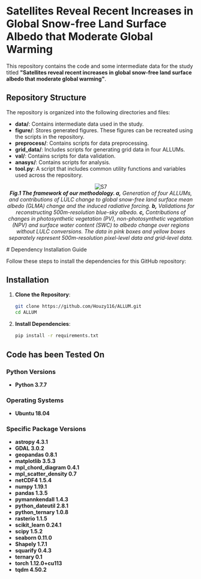 # Satellites Reveal Recent Increases in Global Snow-free Land Surface Albedo that Moderate Global Warming

This repository contains the code and some intermediate data for the study titled **"Satellites reveal recent increases in global snow-free land surface albedo that moderate global warming"**. 

## Repository Structure

The repository is organized into the following directories and files:

- **data/**: Contains intermediate data used in the study.
- **figure/**: Stores generated figures. These figures can be recreated using the scripts in the repository.
- **preprocess/**: Contains scripts for data preprocessing.
- **grid_data/**: Includes scripts for generating grid data in four ALLUMs.
- **val/**: Contains scripts for data validation.
- **anasys/**: Contains scripts for analysis.
- **tool.py**: A script that includes common utility functions and variables used across the repository.



<p align="center">
  <img src=![image](https://github.com/Houzy116/ALLUM/blob/master/figure/S1.png) alt="S7" width="600">
   <br>
  <em><strong>Fig.1 The framework of our methodology. a,</strong> Generation of four ALLUMs, and contributions of LULC change to global snow-free land surface mean albedo (GLMA) change and the induced radiative forcing. <strong>b,</strong> Validations for reconstructing 500m-resolution blue-sky albedo. <strong>c,</strong> Contributions of changes in photosynthetic vegetation (PV), non-photosynthetic vegetation (NPV) and surface water content (SWC) to albedo change over regions without LULC conversions. The data in pink boxes and yellow boxes separately represent 500m-resolution pixel-level data and grid-level data.</em>
</p>
# Dependency Installation Guide

Follow these steps to install the dependencies for this GitHub repository:


## Installation

1. **Clone the Repository**:

   ```bash
   git clone https://github.com/Houzy116/ALLUM.git
   cd ALLUM
   
2. **Install Dependencies**:
   ```bash
   pip install -r requirements.txt
   
##  Code has been Tested On

### Python Versions
- **Python 3.7.7**

### Operating Systems
- **Ubuntu 18.04**

### Specific Package Versions
- **astropy 4.3.1**
- **GDAL 3.0.2**
- **geopandas 0.8.1**
- **matplotlib 3.5.3**
- **mpl_chord_diagram 0.4.1**
- **mpl_scatter_density 0.7**
- **netCDF4 1.5.4**
- **numpy 1.19.1**
- **pandas 1.3.5**
- **pymannkendall 1.4.3**
- **python_dateutil 2.8.1**
- **python_ternary 1.0.8**
- **rasterio 1.1.5**
- **scikit_learn 0.24.1**
- **scipy 1.5.2**
- **seaborn 0.11.0**
- **Shapely 1.7.1**
- **squarify 0.4.3**
- **ternary 0.1**
- **torch 1.12.0+cu113**
- **tqdm 4.50.2**





